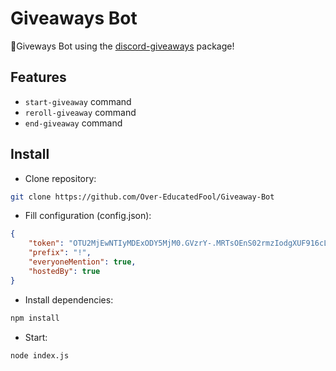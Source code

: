 # Giveaways Bot

🎁Giveways Bot using the [discord-giveaways](https://npmjs.com/discord-giveaways) package!

## Features

* `start-giveaway` command
* `reroll-giveaway` command
* `end-giveaway` command



## Install

* Clone repository:
```sh
git clone https://github.com/Over-EducatedFool/Giveaway-Bot
```

* Fill configuration (config.json):
```json
{
    "token": "OTU2MjEwNTIyMDExODY5MjM0.GVzrY-.MRTsOEnS02rmzIodgXUF916cLom2OhBtvNUCGs",
    "prefix": "!",
    "everyoneMention": true,
    "hostedBy": true
}
```

* Install dependencies:
```sh
npm install
```

* Start:
```sh
node index.js
```
